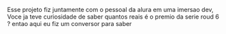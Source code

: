 Esse projeto fiz juntamente com o pessoal da alura em uma imersao dev, Voce ja teve curiosidade de saber quantos reais é o premio da serie roud 6 ? entao aqui eu fiz um conversor para saber 
